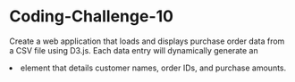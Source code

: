 # Coding-Challenge-10

Create a web application that loads and displays purchase order data from a CSV file using D3.js. Each data entry will dynamically generate an <li> element that details customer names, order IDs, and purchase amounts.
